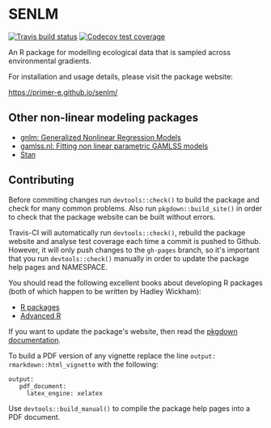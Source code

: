 # SENLM

<!-- badges: start -->
[![Travis build status](https://travis-ci.org/PRIMER-e/senlm.svg?branch=master)](https://travis-ci.org/PRIMER-e/senlm)
[![Codecov test coverage](https://codecov.io/gh/PRIMER-e/senlm/branch/master/graph/badge.svg)](https://codecov.io/gh/PRIMER-e/senlm?branch=master)
<!-- badges: end -->

An R package for modelling ecological data that is sampled across environmental gradients.

For installation and usage details, please visit the package website:

  https://primer-e.github.io/senlm/
  
## Other non-linear modeling packages

  - [gnlm: Generalized Nonlinear Regression Models](https://cran.r-project.org/web/packages/gnlm/index.html)
  - [gamlss.nl: Fitting non linear parametric GAMLSS models](https://cran.r-project.org/web/packages/gamlss.nl/index.html)
  - [Stan](https://mc-stan.org/)

## Contributing

Before commiting changes run `devtools::check()` to build the package and check for many common problems. Also run `pkgdown::build_site()` in order to check that the package website can be built without errors.

Travis-CI will automatically run `devtools::check()`, rebuild the package website and analyse test coverage each time a commit is pushed to Github. 
However, it will only push changes to the `gh-pages` branch, so it's important that you run `devtools::check()` manually in order to update the package help pages and NAMESPACE.


You should read the following excellent books about developing R packages (both of which happen to be written by Hadley Wickham):

  - [R packages](http://r-pkgs.had.co.nz/)
  - [Advanced R](https://adv-r.hadley.nz/)
  
If you want to update the package's website, then read the [pkgdown documentation](https://pkgdown.r-lib.org/).

To build a PDF version of any vignette replace the line `output: rmarkdown::html_vignette` with the following:

```
output:
   pdf_document:
     latex_engine: xelatex
```

Use `devtools::build_manual()` to compile the package help pages into a PDF document.
